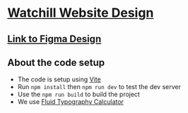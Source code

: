 # [Watchill Website Design](#about-the-code-setup)

## [Link to Figma Design](https://www.figma.com/file/liNg2dg3xyXmhfyJffAAii/Watchill?type=design&node-id=0-1&mode=design&t=91osldOBABKYC6eW-0)

## About the code setup

- The code is setup using [Vite](https://vitejs.dev/)
- Run `npm install` then `npm run dev` to test the dev server
- Use the `npm run build` to build the project
- We use [Fluid Typography Calculator](https://royalfig.github.io/fluid-typography-calculator/)
